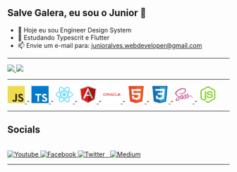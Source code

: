 ## Salve Galera, eu sou o Junior 👋

- 🔭  Hoje eu sou Engineer Design System
- 🌱  Estudando Typescrit e Flutter
- 📫  Envie um e-mail para: junioralves.webdeveloper@gmail.com

<hr>
<div>
  <a href="https://github.com/Thejuniordev/github-readme-stats">
    <img height="180em" src="https://github-readme-stats.vercel.app/api/?username=Thejuniordev&show_icons=true&theme=tokyonight" />
    <img height="180em" src="https://github-readme-stats.vercel.app/api/top-langs/?username=Thejuniordev&&layout=compact&theme=tokyonight" />
  </a>
</div>

<hr>
<div>
  <a href="https://developer.mozilla.org/pt-BR/docs/Web/JavaScript" target="_blank"> 
    <img src="https://raw.githubusercontent.com/devicons/devicon/master/icons/javascript/javascript-original.svg" alt="Javascript" width="40" height="40"/> 
  </a>
  -
  <a href="https://www.typescriptlang.org/" target="_blank"> 
    <img src="https://raw.githubusercontent.com/devicons/devicon/master/icons/typescript/typescript-original.svg" alt="Typescript" width="40" height="40"/> 
  </a>
  -
  <a href="https://pt-br.reactjs.org/" target="_blank"> 
    <img src="https://raw.githubusercontent.com/devicons/devicon/master/icons/react/react-original.svg" alt="React JS" width="40" height="40"/> 
  </a>
  -
  <a href="https://angular.io/" target="_blank"> 
    <img src="https://raw.githubusercontent.com/devicons/devicon/master/icons/angularjs/angularjs-original.svg" alt="Angular" width="40" height="40"/> 
  </a>
  -
  <a href="https://www.oracle.com/br/index.html" target="_blank"> 
    <img src="https://raw.githubusercontent.com/devicons/devicon/master/icons/oracle/oracle-original.svg" alt="Oracle" width="40" height="40"/> 
  </a>
  -
  <a href="https://www.w3c.br/pub/Cursos/CursoHTML5/html5-web.pdf" target="_blank"> 
    <img src="https://raw.githubusercontent.com/devicons/devicon/master/icons/html5/html5-original.svg" alt="HTML5" width="40" height="40"/> 
  </a>
  -
  <a href="https://www.w3schools.com/css/" target="_blank"> 
    <img src="https://raw.githubusercontent.com/devicons/devicon/master/icons/css3/css3-original.svg" alt="CSS3" width="40" height="40"/> 
  </a>
  -
  <a href="https://sass-lang.com/" target="_blank"> 
    <img src="https://raw.githubusercontent.com/devicons/devicon/master/icons/sass/sass-original.svg" alt="Sass" width="40" height="40"/> 
  </a>
  -
  <a href="https://nodejs.org/en/" target="_blank"> 
    <img src="https://raw.githubusercontent.com/devicons/devicon/master/icons/nodejs/nodejs-original.svg" alt="Node Js" width="40" height="40"/> 
  </a>
</div>

<hr>

## Socials
<br>
<div>
  <a href="https://www.youtube.com/channel/UCwzqfQjmzk-mcLMegXl2lTg" target="_blank">
    <img src="https://img.shields.io/badge/YouTube-FF0000?style=for-the-badge&logo=youtube&logoColor=white" alt="Youtube"/>
  </a>
  <a href="https://www.facebook.com/Junioralvessantoss" target="_blank">
    <img src="https://img.shields.io/badge/Facebook-1877F2?style=for-the-badge&logo=facebook&logoColor=white" alt="Facebook"/>
  </a>
  <a href="https://twitter.com/junyor_alves" target="_blank">
    <img src="https://img.shields.io/badge/Twitter-1DA1F2?style=for-the-badge&logo=twitter&logoColor=white" alt="Twitter"/>
  </a>
  <a href="https://www.linkedin.com/in/junior-alves-3a8b3296/" target="_blank">
    <img src="https://img.shields.io/badge/LinkedIn-0077B5?style=for-the-badge&logo=linkedin&logoColor=white" alt=""/>
  </a>
  <a href="https://www.instagram.com/user.junior/" target="_blank">
    <img src="https://img.shields.io/badge/Instagram-E4405F?style=for-the-badge&logo=instagram&logoColor=white" alt=""/>
  </a>
  <a href="https://junioralves-webdeveloper.medium.com/" target="_blank">
    <img src="https://img.shields.io/badge/Medium-12100E?style=for-the-badge&logo=medium&logoColor=white" alt="Medium"/>
  </a>
</div>

<hr>




